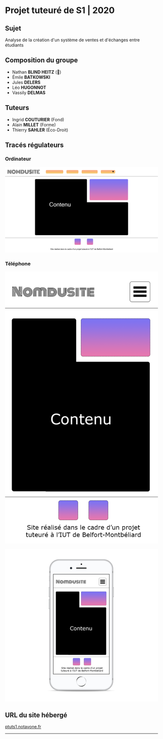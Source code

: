 # Projet tuteuré de S1 | 2020

## Sujet

Analyse de la création d'un système de ventes et d'échanges entre étudiants

## Composition du groupe

*  Nathan **BLIND HEITZ** (👑)
*  Émile **BATKOWSKI**
*  Jules **DELERS**
*  Léo **HUGONNOT**
*  Vassily **DELMAS**

## Tuteurs

*  Ingrid **COUTURIER** (Fond)
*  Alain **MILLET** (Forme)
*  Thierry **SAHLER** (Éco-Droit)

## Tracés régulateurs

### Ordinateur

![](public/images/zoning_laptop.png)

### Téléphone

![](public/images/zoning_phone.png)

![](public/images/zoning_phone_preview.png)

## URL du site hébergé
[ptuts1.notavone.fr](https://ptuts1.notavone.fr/)

---